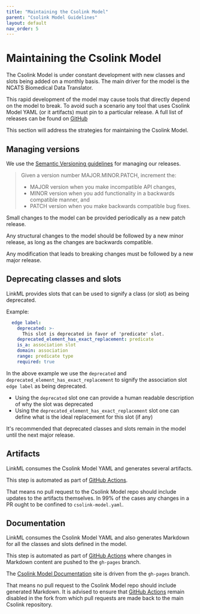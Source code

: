 ```yaml
---
title: "Maintaining the Csolink Model"
parent: "Csolink Model Guidelines"
layout: default
nav_order: 5
---
```


# Maintaining the Csolink Model

The Csolink Model is under constant development with new classes and slots being added on a monthly basis. The main driver for the model is the NCATS Biomedical Data Translator.

This rapid development of the model may cause tools that directly depend on the model to break. To avoid such a scenario any tool that uses Csolink Model YAML (or it artifacts) must pin to a particular release. A full list of releases can be found on [GitHub](https://github.com/csolink/csolink-model/releases)


This section will address the strategies for maintaining the Csolink Model.


## Managing versions

We use the [Semantic Versioning guidelines](https://semver.org/) for managing our releases.

> Given a version number MAJOR.MINOR.PATCH, increment the:
> - MAJOR version when you make incompatible API changes,
> - MINOR version when you add functionality in a backwards compatible manner, and
> - PATCH version when you make backwards compatible bug fixes.


Small changes to the model can be provided periodically as a new patch release. 

Any structural changes to the model should be followed by a new minor release, as long as the changes are backwards compatible.

Any modification that leads to breaking changes must be followed by a new major release.


## Deprecating classes and slots

LinkML provides slots that can be used to signify a class (or slot) as being deprecated.

Example:
```yaml
  edge label:
    deprecated: >-
      This slot is deprecated in favor of 'predicate' slot.
    deprecated_element_has_exact_replacement: predicate
    is_a: association slot
    domain: association
    range: predicate type
    required: true
```

In the above example we use the `deprecated` and `deprecated_element_has_exact_replacement` to signify the association slot `edge label` as being deprecated.
- Using the `deprecated` slot one can provide a human readable description of why the slot was deprecated
- Using the `deprecated_element_has_exact_replacement` slot one can define what is the ideal replacement for this slot (if any)

It's recommended that deprecated classes and slots remain in the model until the next major release.


## Artifacts

LinkML consumes the Csolink Model YAML and generates several artifacts.

This step is automated as part of [GitHub Actions](https://github.com/csolink/csolink-model/actions). 

That means no pull request to the Csolink Model repo should include updates to the artifacts themselves. In 99% of the cases any changes in a PR ought to be confined to `csolink-model.yaml`.


## Documentation

LinkML consumes the Csolink Model YAML and also generates Markdown for all the classes and slots defined in the model.

This step is automated as part of [GitHub Actions](https://github.com/csolink/csolink-model/actions) where changes in Markdown content are pushed to the `gh-pages` branch. 

The [Csolink Model Documentation](https://noelmcloughlin.github.io/csolink-model/) site is driven from the `gh-pages` branch.

That means no pull request to the Csolink Model repo should include generated Markdown. It is advised to ensure that [GitHub Actions](https://github.com/csolink/csolink-model/actions) remain disabled in the fork from which pull requests are made back to the main Csolink repository.
